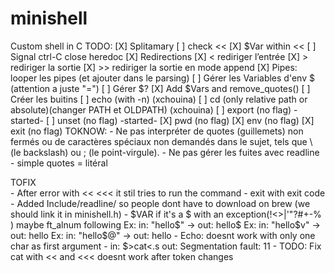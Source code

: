 # minishell
Custom shell in C
TODO:
[X] Splitamary
[ ] check <<
	[X] $Var within <<
	[ ] Signal ctrl-C close heredoc
[X] Redirections
	[X] <	rediriger l’entrée
	[X] >	rediriger la sortie
	[X] >>	rediriger la sortie en mode append
[X] Pipes: looper les pipes (et ajouter dans le parsing)
[ ] Gérer les Variables d'env $ (attention a juste "=")
[ ] Gérer $?
[X] Add $Vars and remove_quotes()
[ ] Créer les buitins
	[ ] echo (with -n) (xchouina)
	[ ] cd (only relative path or absolute)(changer PATH et OLDPATH) (xchouina)
	[ ] export (no flag)	-started-
	[ ] unset (no flag)		-started-
	[X] pwd (no flag)
	[X] env (no flag)
	[X] exit (no flag)
TOKNOW: 
	- Ne pas interpréter de quotes (guillemets) non fermés ou de caractères spéciaux non demandés dans le sujet, tels que \ (le backslash) ou ; (le point-virgule).
	- Ne pas gérer les fuites avec readline
	- simple quotes = litéral

 TOFIX  
	- After error with << <<< it stil tries to run the command
	- exit with exit code
	- Added Include/readline/ so people dont have to download on brew (we should link it in minishell.h)
	- $VAR if it's a $ with an exception(!<>|'"?#+-% ) maybe ft_alnum following
		Ex: in: "hello$" -> out: hello$
		Ex: in: "hello$v" -> out: hello
		Ex: in: "hello$@" -> out: hello
	- Echo: doesnt work with only one char as first argument
	- in:	$>cat<.s
	  out:	Segmentation fault: 11
	- TODO: Fix cat with << and <<< doesnt work after token changes
	